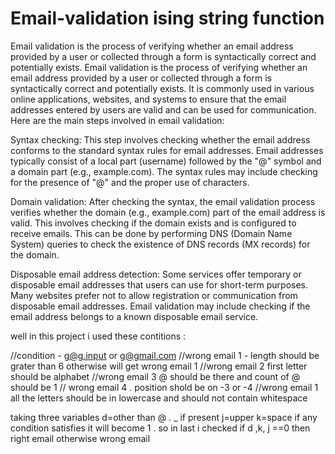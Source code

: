 # Email-validation ising string function
Email validation is the process of verifying whether an email address provided by a user or collected through a form is syntactically correct and potentially exists. 
Email validation is the process of verifying whether an email address provided by a user or collected through a form is syntactically correct and potentially exists. It is commonly used in various online applications, websites, and systems to ensure that the email addresses entered by users are valid and can be used for communication. Here are the main steps involved in email validation:

Syntax checking: This step involves checking whether the email address conforms to the standard syntax rules for email addresses. Email addresses typically consist of a local part (username) followed by the "@" symbol and a domain part (e.g., example.com). The syntax rules may include checking for the presence of "@" and the proper use of characters.

Domain validation: After checking the syntax, the email validation process verifies whether the domain (e.g., example.com) part of the email address is valid. This involves checking if the domain exists and is configured to receive emails. This can be done by performing DNS (Domain Name System) queries to check the existence of DNS records (MX records) for the domain.

Disposable email address detection: Some services offer temporary or disposable email addresses that users can use for short-term purposes. Many websites prefer not to allow registration or communication from disposable email addresses. Email validation may include checking if the email address belongs to a known disposable email service.

well in this project i used these contitions :

//condition - g@g.input or g@gmail.com
//wrong email 1  - length should be grater than 6 otherwise will get wrong email 1
//wrong email 2  first letter should be alphabet
//wrong email 3   @ should be there and count of @ should be 1
// wrong email 4  . position shold be on -3 or -4
//wrong email 1    all the letters should be in lowercase and should not contain whitespace


taking three variables
 d=other than @ . _ if present
j=upper
 k=space
 if any condition satisfies it will become 1 . so in last i checked if d ,k, j ==0 then right email otherwise wrong email
